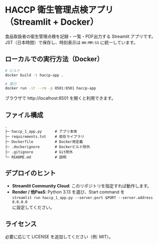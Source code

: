 # HACCP 衛生管理点検アプリ（Streamlit + Docker）

食品取扱者の衛生管理点検を記録・一覧・PDF出力する Streamlit アプリです。  
JST（日本時間）で保存し、時刻表示は `HH:MM:SS` に統一しています。

## ローカルでの実行方法（Docker）

```bash
# ビルド
docker build -t haccp-app .

# 実行
docker run -it --rm -p 8501:8501 haccp-app
```

ブラウザで http://localhost:8501 を開くと利用できます。

## ファイル構成

```
.
├─ haccp_1_app.py      # アプリ本体
├─ requirements.txt    # 依存ライブラリ
├─ Dockerfile          # Docker用定義
├─ .dockerignore       # Dockerビルド除外
├─ .gitignore          # Git除外
└─ README.md           # 説明
```

## デプロイのヒント

- **Streamlit Community Cloud**: このリポジトリを指定すれば動作します。
- **Render / 他PaaS**: Python 3.13 を選び、Start command を  
  `streamlit run haccp_1_app.py --server.port $PORT --server.address 0.0.0.0`  
  に設定してください。

## ライセンス
必要に応じて LICENSE を追加してください（例: MIT）。

